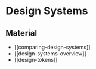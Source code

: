 # Design Systems

## Material

- [[comparing-design-systems]]
- [[design-systems-overview]]
- [[design-tokens]]
